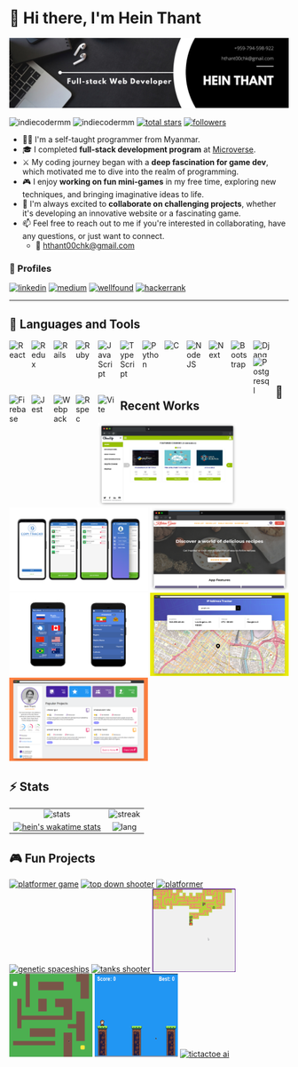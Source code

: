 # 👋 Hi there, I'm Hein Thant

![Cover photo](cover-banner.png 'Hein Thant')

<p align="left"> 
<img src="https://komarev.com/ghpvc/?username=IndieCoderMM&color=dc143c&style=for-the-badge&label=Views" alt="indiecodermm" />
<img src="https://custom-icon-badges.demolab.com/badge/dynamic/json?logo=fire&logoColor=yellow&color=orange&label=Streak&style=for-the-badge&query=%24.currentStreak.length&url=https%3A%2F%2Fstreak-stats.demolab.com%2F%3Fuser%3DIndieCoderMM%26type%3Djson" alt="indiecodermm" />
<a href="https://github.com/IndieCoderMM?tab=repositories&sort=stargazers"><img alt="total stars" title="Total stars on GitHub" src="https://custom-icon-badges.demolab.com/github/stars/IndieCoderMM?color=55960c&style=for-the-badge&labelColor=488207&logo=star"/></a>
 <a href="https://github.com/IndieCoderMM?tab=followers"><img alt="followers" title="Follow me on Github" src="https://custom-icon-badges.demolab.com/github/followers/IndieCoderMM?color=236ad3&labelColor=1155ba&style=for-the-badge&logo=person-add&label=Follow&logoColor=white"/></a>
</p>
 
- 👨‍🚀 I'm a self-taught programmer from Myanmar.
- 🎓 I completed **full-stack development program** at [Microverse](https://github.com/microverseinc).
- ⚔ My coding journey began with a **deep fascination for game dev**, which motivated me to dive into the realm of programming.
- 🎮 I enjoy **working on fun mini-games** in my free time, exploring new techniques, and bringing imaginative ideas to life.
- 🤝 I'm always excited to **collaborate on challenging projects**, whether it's developing an innovative website or a fascinating game.
- 📫 Feel free to reach out to me if you're interested in collaborating, have any questions, or just want to connect.
  - 📧 hthant00chk@gmail.com

### 🔗 Profiles

<a href="https://linkedin.com/in/hthantoo" target="_blank" rel="noreferrer"><img alt="linkedin" title="Connect on LinkedIn" src="https://custom-icon-badges.demolab.com/badge/LinkedIn-0077B5?style=for-the-badge&logo=linkedin&logoColor=white"/></a>
<a href="https://medium.com/@hthant" target="_blank" rel="noreferrer"><img alt="medium" title="Follow me on Medium" src="https://custom-icon-badges.demolab.com/badge/Medium-e91e63?style=for-the-badge&logo=medium&logoColor=white"/></a>
<a href="https://angel.co/u/hthantoo" target="_blank" rel="noreferrer"><img alt="wellfound" title="Wellfound Profile" src="https://custom-icon-badges.demolab.com/badge/AngelList-673ab7?style=for-the-badge&logo=AngelList&logoColor=white"/></a>
<a href="https://www.hackerrank.com/hthant00chk" target="_blank" rel="noreferrer"><img alt="hackerrank" title="Hackerrank Profile" src="https://custom-icon-badges.demolab.com/badge/-Hackerrank-2EC866?style=for-the-badge&logo=HackerRank&logoColor=white"/></a>


---

## 🧰 Languages and Tools

<img align="left" alt="React" width="30px" style="padding-right:10px;" src="https://cdn.jsdelivr.net/gh/devicons/devicon/icons/react/react-original.svg" />
<img align="left" alt="Redux" width="30px" style="padding-right:10px;"  src="https://cdn.jsdelivr.net/gh/devicons/devicon/icons/redux/redux-original.svg" />
<img align="left" alt="Rails" width="30px" style="padding-right:10px;" src="https://cdn.jsdelivr.net/gh/devicons/devicon/icons/rails/rails-plain.svg" />
<img align="left" alt="Ruby" width="30px" style="padding-right:10px;" src="https://cdn.jsdelivr.net/gh/devicons/devicon/icons/ruby/ruby-original.svg" />
<img align="left" alt="JavaScript" width="30px" style="padding-right:10px;" src="https://cdn.jsdelivr.net/gh/devicons/devicon/icons/javascript/javascript-plain.svg" />
<img align="left" alt="TypeScript" width="30px" style="padding-right:10px;" src="https://cdn.jsdelivr.net/gh/devicons/devicon/icons/typescript/typescript-original.svg" />
<img align="left" alt="Python" width="30px" style="padding-right:10px;" src="https://cdn.jsdelivr.net/gh/devicons/devicon/icons/python/python-original.svg" />
<img align="left" alt="C" width="30px" style="padding-right:10px;" src="https://cdn.jsdelivr.net/gh/devicons/devicon/icons/c/c-original.svg" />
<img align="left" alt="NodeJS" width="30px" style="padding-right:10px;" src="https://cdn.jsdelivr.net/gh/devicons/devicon/icons/nodejs/nodejs-original.svg" />
<img align="left" alt="Next" width="30px" style="padding-right:10px;" src="https://cdn.jsdelivr.net/gh/devicons/devicon/icons/nextjs/nextjs-original.svg" />
<img align="left" alt="Bootstrap" width="30px" style="padding-right:10px;" src="https://cdn.jsdelivr.net/gh/devicons/devicon/icons/bootstrap/bootstrap-original.svg" />
<img align="left" alt="Django" width="30px" height="30px" style="padding-right:10px;" src="https://cdn.worldvectorlogo.com/logos/django.svg" />
<img align="left" alt="Postgresql" width="30px" style="padding-right:10px;" src="https://cdn.jsdelivr.net/gh/devicons/devicon/icons/postgresql/postgresql-original.svg" />
<img align="left" alt="Firebase" width="30px" style="padding-right:10px;" src="https://cdn.jsdelivr.net/gh/devicons/devicon/icons/firebase/firebase-plain.svg" />  
<img align="left" alt="Jest" width="30px" style="padding-right:10px;"  src="https://cdn.jsdelivr.net/gh/devicons/devicon/icons/jest/jest-plain.svg" />
<img align="left" alt="Webpack" width="30px" style="padding-right:10px;" src="https://cdn.jsdelivr.net/gh/devicons/devicon/icons/webpack/webpack-original.svg" />
<img align="left" alt="Rspec" width="30px" style="padding-right:10px;" src="https://cdn.jsdelivr.net/gh/devicons/devicon/icons/rspec/rspec-original.svg" />
<img align="left" alt="Vite" width="30px" style="padding-right:10px;" src="https://raw.githubusercontent.com/danielcranney/readme-generator/main/public/icons/skills/vite-colored.svg" />
<br/><br/><br/>

## 🚀 Recent Works
<div width="100%" align="left">
 <a href="https://github.com/IndieCoderMM/e-learning-academy" target="_blank" rel="noreferrer"><img src="https://raw.githubusercontent.com/IndieCoderMM/e-learning-academy/dev/app_screenshot1.png" alt="ELearning App" title="ClassUp" width=250 height=150></a>
 <a href="https://github.com/IndieCoderMM/coin-trackr" target="_blank" rel="noreferrer"><img src="https://raw.githubusercontent.com/IndieCoderMM/coin-trackr/dev/app_mock_ups.png" alt="Budget App" title="Coin Trackr" width=250 height=150></a>
  <a href="https://github.com/tobuya/kitchen-genie" target="_blank" rel="noreferrer"><img src="https://raw.githubusercontent.com/tobuya/kitchen-genie/dev/kitchen_genie.png" alt="Recipe App" title="Kitchen Genie" width=250 height=150></a>
 <a href="https://github.com/IndieCoderMM/nation-guide" target="_blank" rel="noreferrer"><img src="https://raw.githubusercontent.com/IndieCoderMM/nation-guide/main/app_screenshot.png" alt="nation guide" title="Nation Guide" width="250" height="150"></a>
 <a href="https://github.com/IndieCoderMM/ip-tracker" target="_blank" rel="noreferrer"><img src="https://raw.githubusercontent.com/IndieCoderMM/ip-tracker/main/app_screenshot.png" alt="ip address tracker" title="IP Address Tracker" width="250" height="150"></a>
 <a href="https://github.com/IndieCoderMM/gh-dashboard" target="_blank" rel="noreferrer"><img src="https://raw.githubusercontent.com/IndieCoderMM/gh-dashboard/main/app_screenshot.png" alt="github dashboard" title="GitHub Dashboard" width="250" height="150"></a>
</div>

## ⚡ Stats

| | |
| :---: | :---: |
| ![stats](https://github-readme-stats.vercel.app/api?username=indiecodermm&show_icons=true&theme=dracula&rank_icon=percentile&show=reviews&hide=contribs&hide_title=true) | ![streak](https://github-readme-streak-stats.herokuapp.com/?user=indiecodermm&theme=dracula) | 
| [![hein's wakatime stats](https://github-readme-stats.vercel.app/api/wakatime?username=hein&langs_count=5&theme=dracula)](https://github.com/anuraghazra/github-readme-stats) | ![lang](https://github-readme-stats.vercel.app/api/top-langs?username=indiecodermm&show_icons=true&locale=en&layout=compact&theme=dracula&langs_count=5) |

  
## 🎮 Fun Projects
<div width="100%" align="left">
 <a href="https://github.com/IndieCoderMM/penguin-dash" target="_blank" rel="noreferrer"><img src="https://github.com/IndieCoderMM/penguin-dash/blob/main/penguin-dash-demo.gif" alt="platformer game" width=250 height="150"/></a>
 <a href="https://github.com/IndieCoderMM/zombie-land" target="_blank" rel="noreferrer"><img src="https://github.com/IndieCoderMM/zombie-land/blob/master/screenshots/demo-gameplay.gif" alt="top down shooter" width=250 height="150"/></a>
 <a href="https://github.com/IndieCoderMM/platformer-raylib" target="_blank" rel="noreferrer"><img src="https://github.com/IndieCoderMM/platformer-raylib/blob/master/screenshots/demo_gameplay00.gif" alt="platformer" width=250 height=150/></a>
</div>

<div width="100%" align="left">
 <a href="https://github.com/IndieCoderMM/space-odyssey" target="_blank" rel="noreferrer"><img src="https://github.com/IndieCoderMM/space-odyssey/blob/main/demo.gif" alt="genetic spaceships" width="150" height="150"/></a>
 <a href="https://github.com/IndieCoderMM/steel-warriors" target="_blank" rel="noreferrer"><img src="https://github.com/IndieCoderMM/steel-warriors/blob/main/demo_gameplay.gif" alt="tanks shooter" width="150" height="150"/></a>
  <a href="https://github.com/IndieCoderMM/algo-lab/tree/master/Map-generator" target="_blank" rel="noreferrer"><img src="https://github.com/IndieCoderMM/algo-lab/blob/master/Map-generator/wfc_demo.gif" alt="map generator" width="150" height="150"/></a>
 <a href="https://github.com/IndieCoderMM/algo-lab/tree/master/Path-finder" target="_blank" rel="noreferrer"><img src="https://github.com/IndieCoderMM/algo-lab/blob/master/Path-finder/astar-demo.gif" alt="path finder" width="150" height="150"/></a>
 <a href="https://github.com/IndieCoderMM/BridgeHero-TurtleGame" target="_blank" rel="noreferrer"><img src="https://github.com/IndieCoderMM/BridgeHero-TurtleGame/blob/master/screenshots/demo-gameplay.gif" alt="bridge hero" width="150" height="150"/></a>
  <a href="https://github.com/IndieCoderMM/tictactoe-ai" target="_blank" rel="noreferrer"><img src="https://github.com/IndieCoderMM/tictactoe-ai/blob/master/tictactoe_demo.gif" alt="tictactoe ai" width="150" height="150"/></a>
</div>
